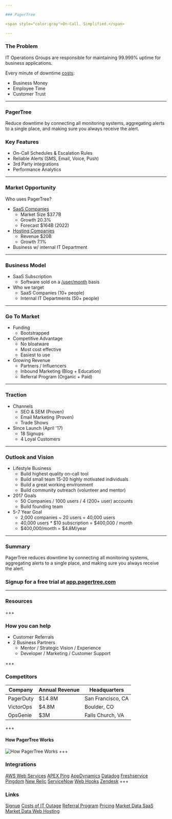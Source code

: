 ```yaml
---

### PagerTree

<span style="color:gray">On-Call. Simplified.</span>

---
```


### The Problem

IT Operations Groups are responsible for maintaining 99.999% uptime for business applications.

Every minute of downtime [costs](https://pagertree.com/wp-content/uploads/2017/06/cost-of-it-outage.pdf):
* Business Money
* Employee Time
* Customer Trust


---

### PagerTree

Reduce downtime by connecting all monitoring systems, aggregating alerts to a single place, and making sure you always receive the alert.

### Key Features
* On-Call Schedules & Escalation Rules
* Reliable Alerts (SMS, Email, Voice, Push)
* 3rd Party integrations
* Performance Analytics

---

### Market Opportunity

Who uses PagerTree?
* [SaaS Companies](http://www.ironpaper.com/webintel/articles/saas-market-size-forecast/)
  * Market Size $37.7B
  * Growth 20.3%
  * Forecast $164B (2022)
* [Hosting Companies](https://www.ibisworld.com/industry-trends/specialized-market-research-reports/technology/computer-services/internet-hosting-services.html)
  * Revenue $20B
  * Growth 7.1%
* Business w/ internal IT Department

---

### Business Model

* SaaS Subscription
  * Software sold on a [/user/month](https://pagertree.com/pricing) basis
* Who we target
  * SaaS Companies (10+ people)
  * Internal IT Departments (50+ people)

---

### Go To Market

* Funding
  - Bootstrapped
* Competitive Advantage
  * No bloatware
  * Most cost effective
  * Easiest to use
* Growing Revenue
  * Partners / Influencers
  * Inbound Marketing (Blog + Education)
  * Referral Program (Organic + Paid)

---

### Traction
* Channels
  * SEO & SEM (Proven)
  * Email Marketing (Proven)
  * Trade Shows
* Since Launch (April '17)
  * 18 Signups
  * 4 Loyal Customers

---

### Outlook and Vision

* Lifestyle Business
  * Build highest quality on-call tool
  * Build small team 15-20 highly motivated individuals
  * Build a great working environment
  * Build community outreach (volunteer and mentor)
* 2017 Goals
  * 50 Companies / 1000 users / 4 (200+ user) accounts
  * Build founding team
* 5-7 Year Goal
  * 2,000 companies ~ 20 users = 40,000 users
  * 40,000 users * $10 subscription = $400,000 / month
  * $400,000/month = $4.8M/year

---

### Summary

PagerTree reduces downtime by connecting all monitoring systems, aggregating alerts to a single place, and making sure you always receive the alert.

### Signup for a free trial at [app.pagertree.com](https://app.pagertree.com/#/?lm=signup)
---

### Resources

+++
### How you can help
* Customer Referrals
* 2 Business Partners
  * Mentor / Strategic Vision / Experience
  * Developer / Marketing / Customer Support

+++
### Competitors
Company | Annual Revenue | Headquarters
--------|----------------| ------------
PagerDuty | $14.8M | San Francisco, CA
VictorOps | $4.8M | Boulder, CO
OpsGenie | $3M | Falls Church, VA
+++
#### How PagerTree Works

![How PagerTree Works](https://cdn.pagertree.com/wp-content/uploads/2015/10/info_graphic_2x-1024x482.png)
+++

### Integrations
[AWS Web Services](https://cdn.pagertree.com/wp-content/uploads/2017/03/aws-cropped.png)
[APEX Ping](https://cdn.pagertree.com/wp-content/uploads/2017/03/apexping-cropped-1.png)
[AppDynamics](https://cdn.pagertree.com/wp-content/uploads/2017/03/appdynamics-cropped.png)
[Datadog](https://cdn.pagertree.com/wp-content/uploads/2017/03/datadog-logo-512-150.png)
[Freshservice](https://cdn.pagertree.com/wp-content/uploads/2017/03/freshservice_logo.jpg)
[Pingdom](https://cdn.pagertree.com/wp-content/uploads/2017/03/pingdom-cropped.png)
[New Relic](https://cdn.pagertree.com/wp-content/uploads/2017/03/newrelic-logo-cropped.png)
[ServiceNow](https://cdn.pagertree.com/wp-content/uploads/2017/03/servicenow_logo_1.jpg)
[Web Hooks](https://cdn.pagertree.com/wp-content/uploads/2017/05/webhook-logo.png)
[Zendesk](https://cdn.pagertree.com/wp-content/uploads/2015/10/zendesk-logo-cropped.png)
+++

### Links
[Signup](https://app.pagertree.com/#/?lm=signup)
[Costs of IT Outage](https://pagertree.com/wp-content/uploads/2017/06/cost-of-it-outage.pdf)
[Referral Program](https://pagertree.com/referral-program/)
[Pricing](https://pagertree.com/pricing)
[Market Data SaaS](http://www.ironpaper.com/webintel/articles/saas-market-size-forecast/)
[Market Data Web Hosting](https://www.ibisworld.com/industry-trends/specialized-market-research-reports/technology/computer-services/internet-hosting-services.html)
